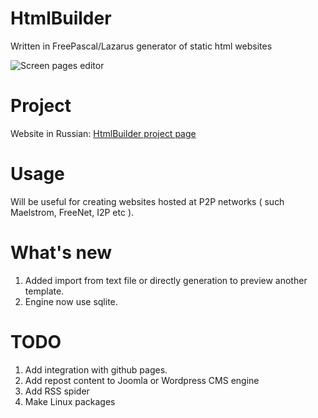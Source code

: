 HtmlBuilder
===========
Written in FreePascal/Lazarus generator of static html websites


![Screen pages editor](https://htmlbuilder.artnazarov.ru/laz1.png)

Project
================
Website in Russian: 
[HtmlBuilder project page](https://htmlbuilder.artnazarov.ru)


Usage
================
Will be useful for creating websites hosted at P2P networks 
( such Maelstrom, FreeNet, I2P etc ).


What's new
================
1. Added import from text file or directly generation to preview another template.
2. Engine now use sqlite.


TODO
=================
1. Add integration with github pages.
2. Add repost content to Joomla or Wordpress CMS engine
3. Add RSS spider
4. Make Linux packages
